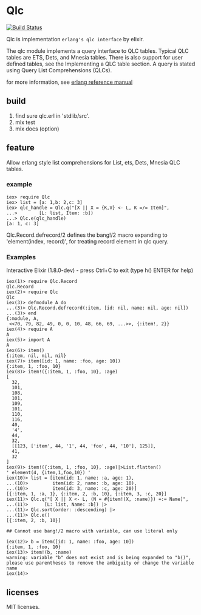 Qlc
===

[![Build Status](https://travis-ci.org/k1complete/qlc.svg?branch=master)](https://travis-ci.org/k1complete/qlc)

Qlc is implementation `erlang's qlc interface` by elixir.

The qlc module implements a query interface to QLC tables. 
Typical QLC tables are ETS, Dets, and Mnesia tables. 
There is also support for user defined tables, see the Implementing 
a QLC table section. A query is stated using Query List 
Comprehensions (QLCs). 

for more information, see 
[erlang reference manual](http://www.erlang.org/doc/man/qlc.html)

## build

1. find sure qlc.erl in 'stdlib/src'.
2. mix test
3. mix docs (option)

## feature

Allow erlang style list comprehensions for List, ets, Dets, Mnesia QLC tables.

### example

    iex> require Qlc
    iex> list = [a: 1,b: 2,c: 3]
    iex> qlc_handle = Qlc.q("[X || X = {K,V} <- L, K =/= Item]", 
    ...>        [L: list, Item: :b])
    ...> Qlc.e(qlc_handle)
    [a: 1, c: 3]

Qlc.Record.defrecord/2 defines the bang!/2 macro expanding to 
'element(index, record)', for treating record element in qlc query.

### Examples

Interactive Elixir (1.8.0-dev) - press Ctrl+C to exit (type h() ENTER for help)

    iex(1)> require Qlc.Record
    Qlc.Record
    iex(2)> require Qlc
    Qlc
    iex(3)> defmodule A do
    ...(3)> Qlc.Record.defrecord(:item, [id: nil, name: nil, age: nil])
    ...(3)> end
    {:module, A,
     <<70, 79, 82, 49, 0, 0, 10, 48, 66, 69, ...>>, {:item!, 2}}
    iex(4)> require A
    A
    iex(5)> import A
    A
    iex(6)> item()
    {:item, nil, nil, nil}
    iex(7)> item([id: 1, name: :foo, age: 10])
    {:item, 1, :foo, 10}
    iex(8)> item!({:item, 1, :foo, 10}, :age)
    [
      32,
      101,
      108,
      101,
      109,
      101,
      110,
      116,
      40,
      '4',
      44,
      32,
      [[123, ['item', 44, '1', 44, 'foo', 44, '10'], 125]],
      41,
      32
    ]
    iex(9)> item!({:item, 1, :foo, 10}, :age)|>List.flatten()
    ' element(4, {item,1,foo,10}) '
    iex(10)> list = [item(id: 1, name: :a, age: 1), 
    ...(10)>         item(id: 2, name: :b, age: 10), 
    ...(10)>         item(id: 3, name: :c, age: 20)]
    [{:item, 1, :a, 1}, {:item, 2, :b, 10}, {:item, 3, :c, 20}]
    iex(11)> Qlc.q("[ X || X <- L, (N = #{item!(X, :name)}) =:= Name]", 
    ...(11)>      [L: list, Name: :b]) |>
    ...(11)> Qlc.sort(order: :descending) |>
    ...(11)> Qlc.e()
    [{:item, 2, :b, 10}]

    ## Cannot use bang!/2 macro with variable, can use literal only

    iex(12)> b = item([id: 1, name: :foo, age: 10])
    {:item, 1, :foo, 10}
    iex(13)> item!(b, :name)
    warning: variable "b" does not exist and is being expanded to "b()", please use parentheses to remove the ambiguity or change the variable name
    iex(14)> 

## licenses
    
MIT licenses.
    
